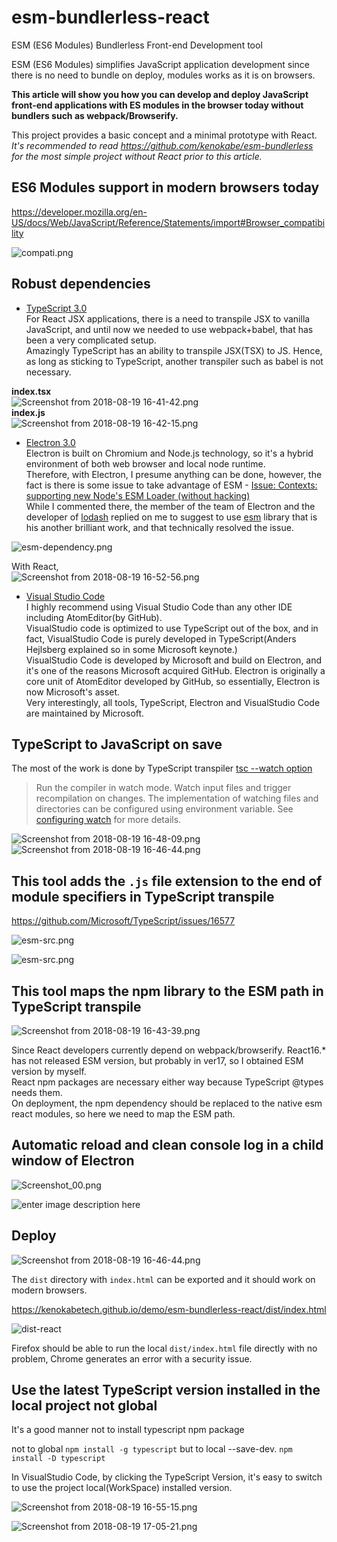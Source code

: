 

# esm-bundlerless-react

ESM (ES6 Modules) Bundlerless Front-end Development tool

ESM (ES6 Modules)  simplifies JavaScript application development since there is no need to bundle on deploy, modules works as it is on browsers.

**This article will show you how you can develop and deploy JavaScript front-end applications with ES modules in the browser today without bundlers such as webpack/Browserify.**

This project provides a basic concept and a minimal prototype with React.  
*It's recommended to read https://github.com/kenokabe/esm-bundlerless for the most simple project without React prior to this article.*


## ES6 Modules support in modern browsers today
https://developer.mozilla.org/en-US/docs/Web/JavaScript/Reference/Statements/import#Browser_compatibility

![compati.png](https://kenokabetech.github.io/img/ts-react-electron/compati.png)

## Robust dependencies

- [TypeScript 3.0](https://www.typescriptlang.org/)  
For React JSX applications, there is a need to transpile JSX to vanilla JavaScript, and until now we needed to use webpack+babel, that has been a very complicated setup.  
Amazingly TypeScript has an ability to transpile JSX(TSX) to JS.  Hence, as long as sticking to TypeScript, another transpiler such as babel is not necessary.  

**index.tsx**  
![Screenshot from 2018-08-19 16-41-42.png](https://kenokabetech.github.io/img/ts-react-electron/Screenshot%20from%202018-08-19%2016-41-42.png)  
**index.js**  
![Screenshot from 2018-08-19 16-42-15.png](https://kenokabetech.github.io/img/ts-react-electron/Screenshot%20from%202018-08-19%2016-42-15.png)

- [Electron 3.0](https://electronjs.org/)  
Electron is built on Chromium and Node.js technology, so it's a hybrid environment of both web browser and local node runtime.  
Therefore, with Electron, I presume anything can be done, however, the fact is there is some issue to take advantage of ESM - [Issue: Contexts: supporting new Node's ESM Loader (without hacking)](https://github.com/electron/node/issues/33)  
While I commented there, the member of the team of Electron and the developer of [lodash](https://www.npmjs.com/package/lodash) replied on me to suggest to use [esm](https://www.npmjs.com/package/esm) library that is his another brilliant work, and that technically resolved the issue.  

![esm-dependency.png](https://kenokabetech.github.io/img/ts-react-electron/esm-dependency.png)

With React,  
![Screenshot from 2018-08-19 16-52-56.png](https://kenokabetech.github.io/img/ts-react-electron/Screenshot%20from%202018-08-19%2016-52-56.png)


- [Visual Studio Code ](https://code.visualstudio.com/)  
I highly recommend using Visual Studio Code than any other IDE including AtomEditor(by GitHub).  
VisualStudio code is optimized to use TypeScript out of the box, and in fact, VisualStudio Code is purely developed in TypeScript(Anders Hejlsberg explained so in some Microsoft keynote.)    
VisualStudio Code is developed by Microsoft and build on Electron, and it's one of the reasons Microsoft acquired GitHub. Electron is originally a core unit of AtomEditor developed by GitHub, so essentially, Electron is now Microsoft's asset.  
Very interestingly, all tools, TypeScript, Electron and VisualStudio Code are maintained by Microsoft. 

## TypeScript to JavaScript on save

The most of the work is done by TypeScript transpiler
[tsc --watch option](https://www.typescriptlang.org/docs/handbook/compiler-options.html)
>Run the compiler in watch mode. Watch input files and trigger recompilation on changes. The implementation of watching files and directories can be configured using environment variable. See [configuring watch](https://www.typescriptlang.org/docs/handbook/configuring-watch.html) for more details.
>
![Screenshot from 2018-08-19 16-48-09.png](https://kenokabetech.github.io/img/ts-react-electron/Screenshot%20from%202018-08-19%2016-48-09.png)
![Screenshot from 2018-08-19 16-46-44.png](https://kenokabetech.github.io/img/ts-react-electron/Screenshot%20from%202018-08-19%2016-46-44.png)

## This tool adds the `.js` file extension to the end of module specifiers in TypeScript transpile
https://github.com/Microsoft/TypeScript/issues/16577

![esm-src.png](https://kenokabetech.github.io/img/ts-react-electron/esm-ts.png)

![esm-src.png](https://kenokabetech.github.io/img/ts-react-electron/esm-js.png)

## This tool maps the npm library to the ESM path in TypeScript transpile

![Screenshot from 2018-08-19 16-43-39.png](https://kenokabetech.github.io/img/ts-react-electron/Screenshot%20from%202018-08-19%2016-43-39.png)

Since React developers currently depend on webpack/browserify. React16.* has not released ESM version, but probably in ver17, so I obtained ESM version by myself.  
React npm packages are necessary either way because TypeScript @types needs them.  
On deployment, the npm dependency should be replaced to the native esm react modules, so here we need to map the ESM path.


## Automatic reload and clean console log in a child window of Electron

![Screenshot_00.png](https://kenokabetech.github.io/img/ts-react-electron/Screenshot_00.png)

![enter image description here](https://kenokabetech.github.io/img/ts-react-electron/Screenshot%20from%202018-08-19%2016-41-05.png)

## Deploy

![Screenshot from 2018-08-19 16-46-44.png](https://kenokabetech.github.io/img/ts-react-electron/Screenshot%20from%202018-08-19%2016-46-44.png)

The `dist` directory with `index.html` can be exported and it should work on modern browsers. 

https://kenokabetech.github.io/demo/esm-bundlerless-react/dist/index.html

![dist-react](https://kenokabetech.github.io/img/ts-react-electron/deploy-react.png)

Firefox should be able to run the local `dist/index.html` file directly with no problem, Chrome generates an error with a security issue.

 ## Use the latest TypeScript version installed in the local project not global

It's a good manner not to install typescript npm package 

not to global 
`npm install -g typescript`
but to local --save-dev.
`npm install -D typescript`

In VisualStudio Code, by clicking the TypeScript Version, it's easy to switch to use the project local(WorkSpace) installed version.

![Screenshot from 2018-08-19 16-55-15.png](https://kenokabetech.github.io/img/ts-react-electron/Screenshot%20from%202018-08-19%2016-55-15.png)

 
![Screenshot from 2018-08-19 17-05-21.png](https://kenokabetech.github.io/img/ts-react-electron/Screenshot%20from%202018-08-19%2017-05-21.png) 
  


 